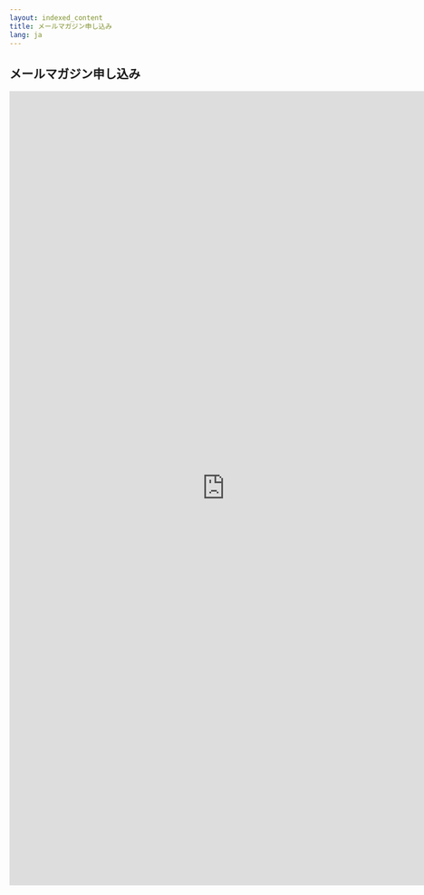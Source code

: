 ```yaml
---
layout: indexed_content
title: メールマガジン申し込み
lang: ja
---
```


## メールマガジン申し込み

<iframe src="https://docs.google.com/forms/d/e/1FAIpQLScZRpfY9LtqRUAw-onRBrXSevZAiB0Ekuq9amUaVOaCo_4vYw/viewform?embedded=true" width="760" height="1400" frameborder="0" marginheight="0" marginwidth="0"></iframe>